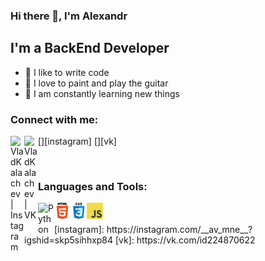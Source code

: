 ### Hi there 👋, I'm Alexandr


## I'm a BackEnd Developer
- 💪 I like to write code
- 🎉 I love to paint and play the guitar
- 🥅 I am constantly learning new things

### Connect with me:

[<img align="left" alt="VladKalachev | Instagram" width="22px" src="https://cdn.jsdelivr.net/npm/simple-icons@v3/icons/instagram.svg" />][instagram]
[<img align="left" alt="VladKalachev | VK" width="22px" src="https://cdn.jsdelivr.net/npm/simple-icons@v3/icons/vk.svg" />][vk]

<br />

### Languages and Tools:

<img align="left" alt="Python" width="26px" src="https://www.google.com/url?sa=i&url=https%3A%2F%2Fwww.pngwing.com%2Fru%2Ffree-png-htzyx&psig=AOvVaw2SegXP-qK-8bf1LTaIUuy3&ust=1612032067407000&source=images&cd=vfe&ved=0CAIQjRxqFwoTCJDUmeDlwe4CFQAAAAAdAAAAABAD" />
<img align="left" alt="HTML5" width="26px" src="https://raw.githubusercontent.com/github/explore/80688e429a7d4ef2fca1e82350fe8e3517d3494d/topics/html/html.png" />
<img align="left" alt="CSS3" width="26px" src="https://raw.githubusercontent.com/github/explore/80688e429a7d4ef2fca1e82350fe8e3517d3494d/topics/css/css.png" />
<img align="left" alt="JavaScript" width="26px" src="https://raw.githubusercontent.com/github/explore/80688e429a7d4ef2fca1e82350fe8e3517d3494d/topics/javascript/javascript.png" />

<br />
<br />
[instagram]: https://instagram.com/__av_mne__?igshid=skp5sihhxp84
[vk]: https://vk.com/id224870622

